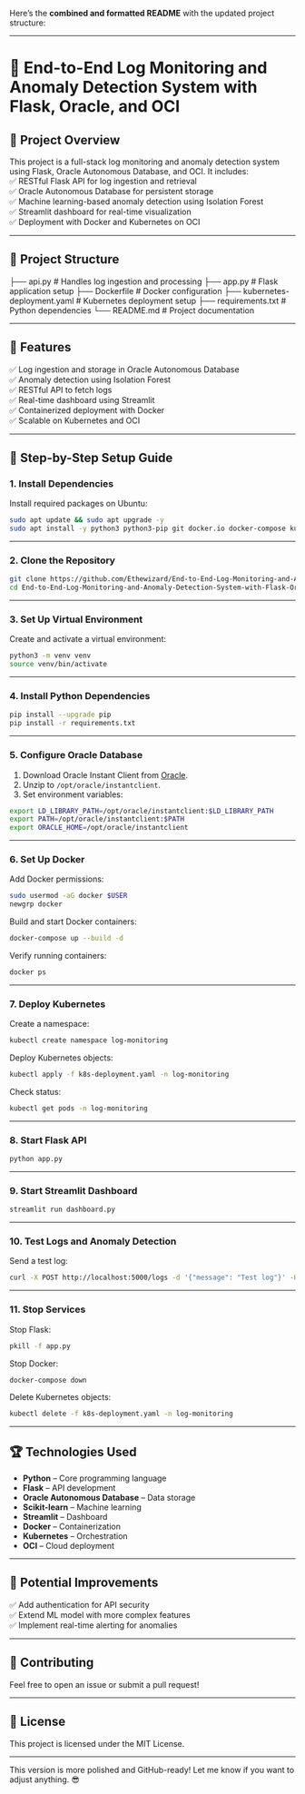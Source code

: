 Here’s the **combined and formatted README** with the updated project structure:

---

# 🚀 End-to-End Log Monitoring and Anomaly Detection System with Flask, Oracle, and OCI  

## 📝 **Project Overview**  
This project is a full-stack log monitoring and anomaly detection system using Flask, Oracle Autonomous Database, and OCI. It includes:  
✅ RESTful Flask API for log ingestion and retrieval  
✅ Oracle Autonomous Database for persistent storage  
✅ Machine learning-based anomaly detection using Isolation Forest  
✅ Streamlit dashboard for real-time visualization  
✅ Deployment with Docker and Kubernetes on OCI  

---

## 📂 **Project Structure**  
├── api.py                   # Handles log ingestion and processing
├── app.py                   # Flask application setup
├── Dockerfile               # Docker configuration
├── kubernetes-deployment.yaml # Kubernetes deployment setup
├── requirements.txt         # Python dependencies
└── README.md                # Project documentation


---

## 🎯 **Features**  
✅ Log ingestion and storage in Oracle Autonomous Database  
✅ Anomaly detection using Isolation Forest  
✅ RESTful API to fetch logs  
✅ Real-time dashboard using Streamlit  
✅ Containerized deployment with Docker  
✅ Scalable on Kubernetes and OCI  

---

## 🚀 **Step-by-Step Setup Guide**

### **1. Install Dependencies**  
Install required packages on Ubuntu:  
```bash
sudo apt update && sudo apt upgrade -y  
sudo apt install -y python3 python3-pip git docker.io docker-compose kubectl
```

---

### **2. Clone the Repository**  
```bash
git clone https://github.com/Ethewizard/End-to-End-Log-Monitoring-and-Anomaly-Detection-System-with-Flask-Oracle-and-OCI.git  
cd End-to-End-Log-Monitoring-and-Anomaly-Detection-System-with-Flask-Oracle-and-OCI
```

---

### **3. Set Up Virtual Environment**  
Create and activate a virtual environment:  
```bash
python3 -m venv venv  
source venv/bin/activate
```

---

### **4. Install Python Dependencies**  
```bash
pip install --upgrade pip  
pip install -r requirements.txt
```

---

### **5. Configure Oracle Database**  
1. Download Oracle Instant Client from [Oracle](https://www.oracle.com/database/technologies/instant-client.html).  
2. Unzip to `/opt/oracle/instantclient`.  
3. Set environment variables:  
```bash
export LD_LIBRARY_PATH=/opt/oracle/instantclient:$LD_LIBRARY_PATH  
export PATH=/opt/oracle/instantclient:$PATH  
export ORACLE_HOME=/opt/oracle/instantclient
```

---

### **6. Set Up Docker**  
Add Docker permissions:  
```bash
sudo usermod -aG docker $USER  
newgrp docker
```

Build and start Docker containers:  
```bash
docker-compose up --build -d
```

Verify running containers:  
```bash
docker ps
```

---

### **7. Deploy Kubernetes**  
Create a namespace:  
```bash
kubectl create namespace log-monitoring
```

Deploy Kubernetes objects:  
```bash
kubectl apply -f k8s-deployment.yaml -n log-monitoring
```

Check status:  
```bash
kubectl get pods -n log-monitoring
```

---

### **8. Start Flask API**  
```bash
python app.py
```

---

### **9. Start Streamlit Dashboard**  
```bash
streamlit run dashboard.py
```

---

### **10. Test Logs and Anomaly Detection**  
Send a test log:  
```bash
curl -X POST http://localhost:5000/logs -d '{"message": "Test log"}' -H "Content-Type: application/json"
```

---

### **11. Stop Services**  
Stop Flask:  
```bash
pkill -f app.py
```

Stop Docker:  
```bash
docker-compose down
```

Delete Kubernetes objects:  
```bash
kubectl delete -f k8s-deployment.yaml -n log-monitoring
```

---

## 🏆 **Technologies Used**  
- **Python** – Core programming language  
- **Flask** – API development  
- **Oracle Autonomous Database** – Data storage  
- **Scikit-learn** – Machine learning  
- **Streamlit** – Dashboard  
- **Docker** – Containerization  
- **Kubernetes** – Orchestration  
- **OCI** – Cloud deployment  

---

## 🚨 **Potential Improvements**  
✅ Add authentication for API security  
✅ Extend ML model with more complex features  
✅ Implement real-time alerting for anomalies  

---

## 🙌 **Contributing**  
Feel free to open an issue or submit a pull request!  

---

## 📄 **License**  
This project is licensed under the MIT License.  

---

This version is more polished and GitHub-ready! Let me know if you want to adjust anything. 😎

